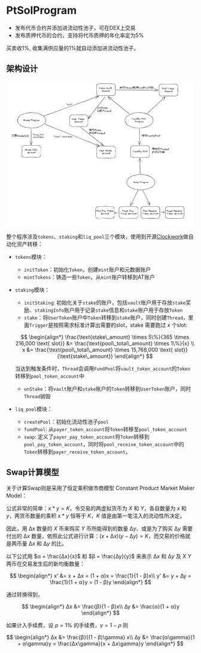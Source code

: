 # PtSolProgram

- 发布代币合约并添加进流动性池子，可在DEX上交易
- 发布质押代币的合约，支持将代币质押的年化率定为5%

买卖收1%, 收集满供应量的1%就自动添加进流动性池子。

## 架构设计

![](./assets/achitecture.png)

整个程序涉及`tokens`、`staking`和`liq_pool`三个模块，使用到开源[Clockwork](https://github.com/open-clockwork/clockwork)做自动化资产转移：

- `tokens`模块：

    - `initToken`：初始化`Token`，创建`mint`账户和元数据账户
    - `mintTokens`：铸造一些`Token`，从`mint`账户转移到AT账户

- `staking`模块：

    - `initStaking`: 初始化关于`stake`的账户，包括`vault`账户用于存放`stake`奖励、`stakingInfo`账户用于记录`stake`信息和`stake`账户用于存放`Token`
    - `stake`：将`UserToken`账户中`Token`转移到`stake`账户，同时创建`Thread`，里面`Trigger`是按照需求标准计算出需要的slot，stake 需要跑过 $x$ 个slot:

    $$
    \begin{align*}
    \frac{\text{stake\_amount} \times 5\%}{365 \times 216,000 \text{ slot}} &= \frac{\text{pool\_total\_amount} \times 1\%}{x} \\
    x &= \frac{\text{pool\_total\_amount} \times 15,768,000 \text{ slot}}{\text{stake\_amount}}
    \end{align*}
    $$

    当达到触发条件时，`Thread`会调用`FundPool`将`vault_token_account`的`Token`转移到`pool_token_account`中
    - `unStake`：将`vault`账户和`stake`账户的`Token`转移到`UserToken`账户，同时`Thread`销毁

- `liq_pool`模块：

    - `createPool`：初始化流动性池子`pool`
    - `fundPool`: 从`payer_token_account`将`Token`转移至`pool_token_account`
    - `swap`: 定义了`payer_pay_token_account`将`Token`转移到`pool_pay_token_account`，同时将`pool_receive_token_account`中的`Token`转移到`payer_receive_token_account`。

## Swap计算模型

关于计算Swap则是采用了恒定乘积做市商模型 Constant Product Market Maker Model：

公式非常的简单：$x * y = K$，令交易的两虚拟货币为 $X$ 和 $Y$，各自数量为 $x$ 和 $y$，两货币数量的乘积 $x * y$ 恒等于 $K$，$K$ 值是由第一笔注入的流动性所决定。

因此，用 $∆x$ 数量的 $X$ 币来购买 $Y$ 币所能得到的数量 $∆y$、或是为了购买 $∆y$ 需要付出的 $∆x$ 数量，依照此公式进行计算：$(x+∆x)(y-∆y) = K$，而交易的价格就是两币量 $∆x$ 和 $∆y$ 的比。

以下公式用 $α = \frac{∆x}{x}$ 和 $β = \frac{∆y}{y}$ 来表示 $∆x$ 和 $∆y$ 及 $X$ $Y$ 两币在交易发生后的新均衡数量：

$$
\begin{align*}
x' &= x + ∆x = (1 + α)x = \frac{1}{1 - β}x\\
y' &= y + ∆y = \frac{1}{1 + α}y = (1 - β)y
\end{align*}
$$

通过转换得到，

$$
\begin{align*}
∆x &= \frac{β}{1 - β}x\\
∆y &= \frac{α}{1 + α}y
\end{align*}
$$

如果计入手续费，设 $\rho = 1\%$ 的手续费，$\gamma = 1-\rho$ 则

$$
\begin{align*}
∆x &= \frac{β}{(1 - β)\gamma} x\\
∆y &= \frac{α\gamma}{1 + α\gamma}y = \frac{∆x\gamma}{x + ∆x\gamma}y
\end{align*}
$$

